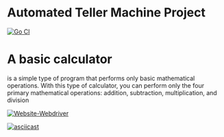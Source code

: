 
# Automated Teller Machine Project
[![Go CI](https://github.com/mjavadtavakoli/calculator/actions/workflows/main.yml/badge.svg)](https://github.com/mjavadtavakoli/calculator/actions/workflows/main.yml)


# A basic calculator 
is a simple type of program that performs only basic mathematical operations.
With this type of calculator, you can perform only the four primary mathematical operations: addition, subtraction, multiplication, and division


 [![Website-Webdriver](https://img.shields.io/badge/Robot-00ADD8?style=flat&logo=robot&logoColor=white)](https://sites.google.com/view/tavakoli/home)




[![asciicast](https://asciinema.org/a/231021.svg)](https://asciinema.org/a/231021)
